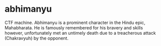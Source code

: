 # abhimanyu
 CTF machine.  Abhimanyu is a prominent character in the Hindu epic, Mahabharata. He is famously remembered for his bravery and skills however, unfortunately met an untimely death due to a treacherous attack (Chakravyuh) by the opponent.
